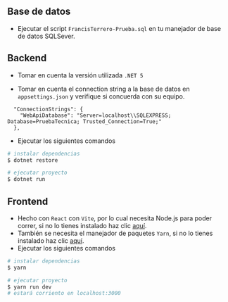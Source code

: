 ## Base de datos
- Ejecutar el script `FrancisTerrero-Prueba.sql` en tu manejador de base de datos SQLSever.

## Backend
- Tomar en cuenta la versión utilizada `.NET 5`

- Tomar en cuenta el connection string a la base de datos en `appsettings.json` y verifique si concuerda con su equipo.
```code
  "ConnectionStrings": {
    "WebApiDatabase": "Server=localhost\\SQLEXPRESS; Database=PruebaTecnica; Trusted_Connection=True;"
  },
```
- Ejecutar los siguientes comandos
```bash
# instalar dependencias
$ dotnet restore

# ejecutar proyecto
$ dotnet run
```

## Frontend

- Hecho con `React` con `Vite`, por lo cual necesita Node.js para poder correr, si no lo tienes instalado haz clic [aquí](https://nodejs.org/en/). 
- También se necesita el manejador de paquetes `Yarn`, si no lo tienes instalado haz clic [aquí](https://classic.yarnpkg.com/lang/en/docs/install/#windows-stable).
- Ejecutar los siguientes comandos
```bash
# instalar dependencias
$ yarn

# ejecutar proyecto
$ yarn run dev
# estará corriento en localhost:3000
```



